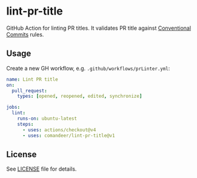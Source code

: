 # lint-pr-title

GitHub Action for linting PR titles. It validates PR title against [Conventional Commits](https://www.conventionalcommits.org/en/v1.0.0/) rules.


## Usage

Create a new GH workflow, e.g. `.github/workflows/prLinter.yml`:

```yaml
name: Lint PR title
on:
  pull_request:
    types: [opened, reopened, edited, synchronize]

jobs:
  lint:
    runs-on: ubuntu-latest
    steps:
      - uses: actions/checkout@v4
      - uses: comandeer/lint-pr-title@v1
```

## License

See [LICENSE](./LICENSE) file for details.
